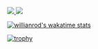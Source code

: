 <a href="https://github.com/anuraghazra/github-readme-stats">
<img src="https://github-readme-stats.vercel.app/api?username=torish14&count_private=true&include_all_commits=true&hide=stars&show_icons=true&theme=dracula" />
</a>

<a href="https://github.com/anuraghazra/github-readme-stats">
<img src="https://github-readme-stats.vercel.app/api/top-langs/?username=torish14&hide=html,css&theme=dracula&layout=compact" />
</a>

[![willianrod's wakatime stats](https://github-readme-stats.vercel.app/api/wakatime?username=torish14&theme=dracula&layout=compact)](https://github.com/anuraghazra/github-readme-stats)

[![trophy](https://github-profile-trophy.vercel.app/?username=torish14&theme=dracula)](https://github.com/ryo-ma/github-profile-trophy)

